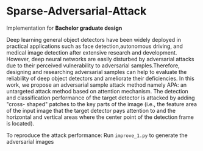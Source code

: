 # Sparse-Adversarial-Attack
Implementation for **Bachelor graduate design**

Deep learning general object detectors have been widely deployed in practical applications such as face detection,autonomous driving, and medical image detection after extensive research and development. However, deep neural networks are easily disturbed by adversarial attacks due to their perceived vulnerability to adversarial samples.Therefore, designing and researching adversarial samples can help to evaluate the reliability of deep object detectors and ameliorate their deficiencies.
In this work, we propose an adversarial sample attack method namely APA: an untargeted attack method based on attention mechanism. The detection and classification performance of the target detector is attacked by adding "cross-
shaped" patches to the key parts of the image (i.e., the feature area of the input image that the target detector pays attention to and the horizontal and vertical areas where the center point of the detection frame is located).

To reproduce the attack performance:
   Run ```improve_1.py``` to generate the adversarial images

